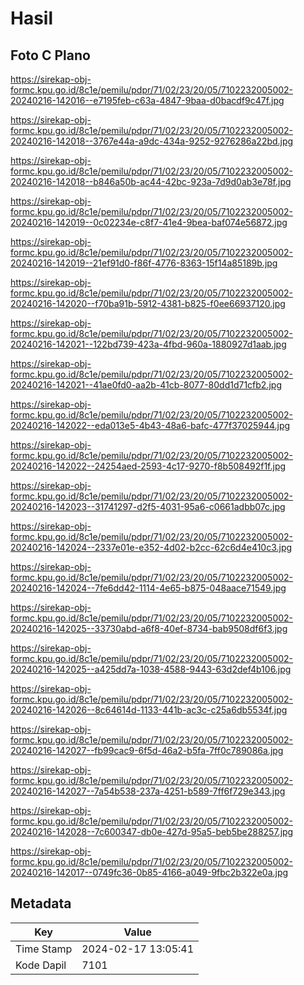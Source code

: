 # Hasil

## Foto C Plano

https://sirekap-obj-formc.kpu.go.id/8c1e/pemilu/pdpr/71/02/23/20/05/7102232005002-20240216-142016--e7195feb-c63a-4847-9baa-d0bacdf9c47f.jpg

https://sirekap-obj-formc.kpu.go.id/8c1e/pemilu/pdpr/71/02/23/20/05/7102232005002-20240216-142018--3767e44a-a9dc-434a-9252-9276286a22bd.jpg

https://sirekap-obj-formc.kpu.go.id/8c1e/pemilu/pdpr/71/02/23/20/05/7102232005002-20240216-142018--b846a50b-ac44-42bc-923a-7d9d0ab3e78f.jpg

https://sirekap-obj-formc.kpu.go.id/8c1e/pemilu/pdpr/71/02/23/20/05/7102232005002-20240216-142019--0c02234e-c8f7-41e4-9bea-baf074e56872.jpg

https://sirekap-obj-formc.kpu.go.id/8c1e/pemilu/pdpr/71/02/23/20/05/7102232005002-20240216-142019--21ef91d0-f86f-4776-8363-15f14a85189b.jpg

https://sirekap-obj-formc.kpu.go.id/8c1e/pemilu/pdpr/71/02/23/20/05/7102232005002-20240216-142020--f70ba91b-5912-4381-b825-f0ee66937120.jpg

https://sirekap-obj-formc.kpu.go.id/8c1e/pemilu/pdpr/71/02/23/20/05/7102232005002-20240216-142021--122bd739-423a-4fbd-960a-1880927d1aab.jpg

https://sirekap-obj-formc.kpu.go.id/8c1e/pemilu/pdpr/71/02/23/20/05/7102232005002-20240216-142021--41ae0fd0-aa2b-41cb-8077-80dd1d71cfb2.jpg

https://sirekap-obj-formc.kpu.go.id/8c1e/pemilu/pdpr/71/02/23/20/05/7102232005002-20240216-142022--eda013e5-4b43-48a6-bafc-477f37025944.jpg

https://sirekap-obj-formc.kpu.go.id/8c1e/pemilu/pdpr/71/02/23/20/05/7102232005002-20240216-142022--24254aed-2593-4c17-9270-f8b508492f1f.jpg

https://sirekap-obj-formc.kpu.go.id/8c1e/pemilu/pdpr/71/02/23/20/05/7102232005002-20240216-142023--31741297-d2f5-4031-95a6-c0661adbb07c.jpg

https://sirekap-obj-formc.kpu.go.id/8c1e/pemilu/pdpr/71/02/23/20/05/7102232005002-20240216-142024--2337e01e-e352-4d02-b2cc-62c6d4e410c3.jpg

https://sirekap-obj-formc.kpu.go.id/8c1e/pemilu/pdpr/71/02/23/20/05/7102232005002-20240216-142024--7fe6dd42-1114-4e65-b875-048aace71549.jpg

https://sirekap-obj-formc.kpu.go.id/8c1e/pemilu/pdpr/71/02/23/20/05/7102232005002-20240216-142025--33730abd-a6f8-40ef-8734-bab9508df6f3.jpg

https://sirekap-obj-formc.kpu.go.id/8c1e/pemilu/pdpr/71/02/23/20/05/7102232005002-20240216-142025--a425dd7a-1038-4588-9443-63d2def4b106.jpg

https://sirekap-obj-formc.kpu.go.id/8c1e/pemilu/pdpr/71/02/23/20/05/7102232005002-20240216-142026--8c64614d-1133-441b-ac3c-c25a6db5534f.jpg

https://sirekap-obj-formc.kpu.go.id/8c1e/pemilu/pdpr/71/02/23/20/05/7102232005002-20240216-142027--fb99cac9-6f5d-46a2-b5fa-7ff0c789086a.jpg

https://sirekap-obj-formc.kpu.go.id/8c1e/pemilu/pdpr/71/02/23/20/05/7102232005002-20240216-142027--7a54b538-237a-4251-b589-7ff6f729e343.jpg

https://sirekap-obj-formc.kpu.go.id/8c1e/pemilu/pdpr/71/02/23/20/05/7102232005002-20240216-142028--7c600347-db0e-427d-95a5-beb5be288257.jpg

https://sirekap-obj-formc.kpu.go.id/8c1e/pemilu/pdpr/71/02/23/20/05/7102232005002-20240216-142017--0749fc36-0b85-4166-a049-9fbc2b322e0a.jpg


## Metadata

| Key        | Value               |
| ---------- | ------------------- |
| Time Stamp | 2024-02-17 13:05:41 |
| Kode Dapil | 7101                |



